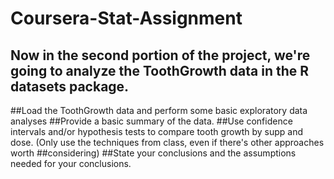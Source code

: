# Coursera-Stat-Assignment

## Now in the second portion of the project, we're going to analyze the ToothGrowth data in the R datasets package.
##Load the ToothGrowth data and perform some basic exploratory data analyses
##Provide a basic summary of the data.
##Use confidence intervals and/or hypothesis tests to compare tooth growth by supp and dose. (Only use the techniques from class, even if there's other approaches worth ##considering)
##State your conclusions and the assumptions needed for your conclusions.
